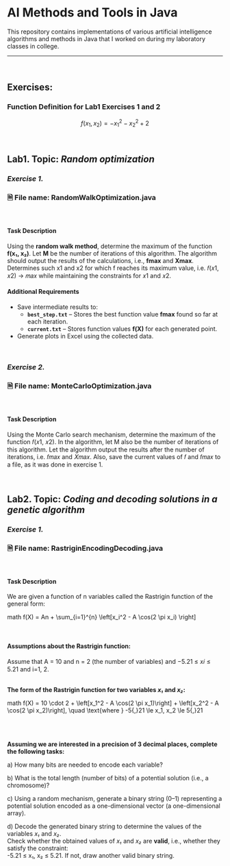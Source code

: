 # AI Methods and Tools in Java

This repository contains implementations of various artificial intelligence algorithms and methods in Java that I worked on during my laboratory classes in college.

---

</br>

## Exercises:

### Function Definition for Lab1 Exercises 1 and 2
```math
f(x_1, x_2) = -x_1^2 - x_2^2 + 2
```
</br>

## Lab1. Topic: *Random optimization*
### *Exercise 1.*
### 🗎 File name: RandomWalkOptimization.java
</br>

#### Task Description

Using the **random walk method**, determine the maximum of the function **f(x₁, x₂)**. Let **M** be the number of iterations of this algorithm. The algorithm should output the results of the calculations, i.e., **fmax** and **Xmax**.
Determines such x1 and x2 for which f reaches its maximum value, i.e. 𝑓(𝑥1, 𝑥2) → 𝑚𝑎𝑥 while maintaining the constraints for 𝑥1 and 𝑥2.

#### Additional Requirements

- Save intermediate results to:
  - **`best_step.txt`** – Stores the best function value **fmax** found so far at each iteration.
  - **`current.txt`** – Stores function values **f(X)** for each generated point.
- Generate plots in Excel using the collected data.
  
</br>

### *Exercise 2.*
### 🗎 File name: MonteCarloOptimization.java
</br>

#### Task Description

Using the Monte Carlo search mechanism, determine the maximum of the function 𝑓(𝑥1, 𝑥2). In
the algorithm, let M also be the number of iterations of this algorithm. Let the algorithm output the results after the number of iterations, i.e. 𝑓𝑚𝑎𝑥 and 𝑋𝑚𝑎𝑥. Also, save the current values ​​of 𝑓 and 𝑓𝑚𝑎𝑥 to a file, as it was done in
exercise 1.

</br>

## Lab2. Topic: *Coding and decoding solutions in a genetic algorithm*
### *Exercise 1.*
### 🗎 File name: RastriginEncodingDecoding.java
</br>

#### Task Description

We are given a function of n variables called the Rastrigin function of the general form:

math
f(X) = An + \sum_{i=1}^{n} \left[x_i^2 - A \cos(2 \pi x_i) \right]


</br>

#### Assumptions about the Rastrigin function: </br>

Assume that A = 10 and n = 2 (the number of variables) and −5.21 ≤ 𝑥𝑖 ≤ 5.21 and i=1, 2. 
</br>
</br>

**The form of the Rastrigin function for two variables _x₁_ and _x₂_:**

math
f(X) = 10 \cdot 2 + \left[x_1^2 - A \cos(2 \pi x_1)\right] + \left[x_2^2 - A \cos(2 \pi x_2)\right], \quad \text{where } -5{,}21 \le x_1, x_2 \le 5{,}21


</br></br>

**Assuming we are interested in a precision of 3 decimal places, complete the following tasks:**

a) How many bits are needed to encode each variable?

b) What is the total length (number of bits) of a potential solution (i.e., a chromosome)?

c) Using a random mechanism, generate a binary string (0–1) representing a potential solution encoded as a one-dimensional vector (a one-dimensional array).

d) Decode the generated binary string to determine the values of the variables _x₁_ and _x₂_.  
Check whether the obtained values of _x₁_ and _x₂_ are **valid**, i.e., whether they satisfy the constraint:  
-5.21 ≤ x₁, x₂ ≤ 5.21. If not, draw another valid binary string.
